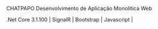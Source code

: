 CHATPAPO
Desenvolvimento de Aplicação Monolítica Web

.Net Core 3.1.100 | SignalR | Bootstrap | Javascript |
